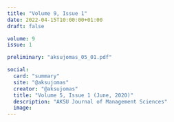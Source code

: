 ```yaml
---
title: "Volume 9, Issue 1"
date: 2022-04-15T10:00:00+01:00
draft: false

volume: 9
issue: 1

preliminary: "aksujomas_05_01.pdf" 

social:
  card: "summary"
  site: "@aksujomas"
  creator: "@aksujomas" 
  title: "Volume 5, Issue 1 (June, 2020)"
  description: "AKSU Journal of Management Sciences"
  image: 
---
```


